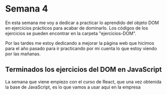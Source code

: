 # Semana 4

<p>En esta semana me voy a dedicar a practicar lo aprendido del objeto DOM en ejercicios prácticos para acabar de dominarlo. Los códigos de los ejercicios se pueden encontrar en la carpeta "ejercicios-DOM".</p>

<p>Por las tardes me estoy dedicando a mejorar la página web que hicimos para el año pasado para ir practicando por mi cuenta lo que estoy viendo por las mañanas.</p>

## Terminados los ejercicios del DOM en JavaScript

<p>La semana que viene empiezo con el curso de React, que una vez obtenida la base de JavaScript, es lo que vamos a usar aquí en la empresa</p>
